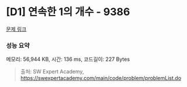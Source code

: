 # [D1] 연속한 1의 개수 - 9386 

[문제 링크](https://swexpertacademy.com/main/code/problem/problemDetail.do?contestProbId=AXALDUIq97oDFASI) 

### 성능 요약

메모리: 56,944 KB, 시간: 136 ms, 코드길이: 227 Bytes



> 출처: SW Expert Academy, https://swexpertacademy.com/main/code/problem/problemList.do